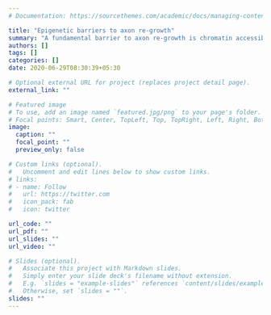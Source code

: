 ```yaml
---
# Documentation: https://sourcethemes.com/academic/docs/managing-content/

title: "Epigenetic barriers to axon re-growth"
summary: "A fundamental barrier to axon re-growth is chromatin accessibility. We and others have shown that as neurons mature, growth-relevant genes shift to a closed conformation limiting transcription factor binding and re-growth response. Reversing this epigenetic constraint is key to full efficacy of gene treatments. Using bioinformatics modeling, we have identified a targeted set of chromatin modifiers predicted to revert accessibility of growth genes to a more open conformation in adult neurons, and are currently screening candidates in functional assays."
authors: []
tags: []
categories: []
date: 2020-06-29T08:30:39+05:30

# Optional external URL for project (replaces project detail page).
external_link: ""

# Featured image
# To use, add an image named `featured.jpg/png` to your page's folder.
# Focal points: Smart, Center, TopLeft, Top, TopRight, Left, Right, BottomLeft, Bottom, BottomRight.
image:
  caption: ""
  focal_point: ""
  preview_only: false

# Custom links (optional).
#   Uncomment and edit lines below to show custom links.
# links:
# - name: Follow
#   url: https://twitter.com
#   icon_pack: fab
#   icon: twitter

url_code: ""
url_pdf: ""
url_slides: ""
url_video: ""

# Slides (optional).
#   Associate this project with Markdown slides.
#   Simply enter your slide deck's filename without extension.
#   E.g. `slides = "example-slides"` references `content/slides/example-slides.md`.
#   Otherwise, set `slides = ""`.
slides: ""
---
```

